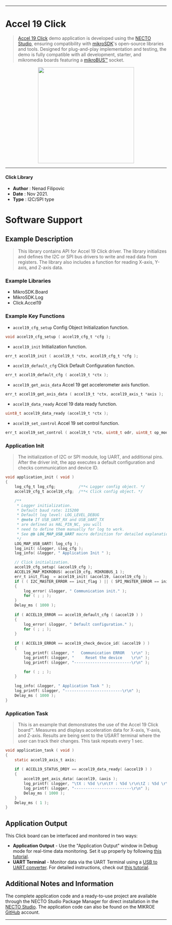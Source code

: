 
---
# Accel 19 Click

> [Accel 19 Click](https://www.mikroe.com/?pid_product=MIKROE-4949) demo application is developed using
the [NECTO Studio](https://www.mikroe.com/necto), ensuring compatibility with [mikroSDK](https://www.mikroe.com/mikrosdk)'s
open-source libraries and tools. Designed for plug-and-play implementation and testing, the demo is fully compatible with
all development, starter, and mikromedia boards featuring a [mikroBUS&trade;](https://www.mikroe.com/mikrobus) socket.

<p align="center">
  <img src="https://www.mikroe.com/?pid_product=MIKROE-4949&image=1" height=300px>
</p>

---

#### Click Library

- **Author**        : Nenad Filipovic
- **Date**          : Nov 2021.
- **Type**          : I2C/SPI type

# Software Support

## Example Description

> This library contains API for Accel 19 Click driver.
> The library initializes and defines the I2C or SPI bus drivers 
> to write and read data from registers. 
> The library also includes a function for reading X-axis, Y-axis, and Z-axis data.

### Example Libraries

- MikroSDK.Board
- MikroSDK.Log
- Click.Accel19

### Example Key Functions

- `accel19_cfg_setup` Config Object Initialization function.
```c
void accel19_cfg_setup ( accel19_cfg_t *cfg );
```

- `accel19_init` Initialization function.
```c
err_t accel19_init ( accel19_t *ctx, accel19_cfg_t *cfg );
```

- `accel19_default_cfg` Click Default Configuration function.
```c
err_t accel19_default_cfg ( accel19_t *ctx );
```

- `accel19_get_axis_data` Accel 19 get accelerometer axis function.
```c
err_t accel19_get_axis_data ( accel19_t *ctx, accel19_axis_t *axis );
```

- `accel19_data_ready` Accel 19 data ready function.
```c
uint8_t accel19_data_ready (accel19_t *ctx );
```

- `accel19_set_control` Accel 19 set control function.
```c
err_t accel19_set_control ( accel19_t *ctx, uint8_t odr, uint8_t op_mode, uint8_t lp_mode );
```

### Application Init

> The initialization of I2C or SPI module, log UART, and additional pins. 
> After the driver init, the app executes a default configuration
> and checks communication and device ID.

```c
void application_init ( void )
{
    log_cfg_t log_cfg;          /**< Logger config object. */
    accel19_cfg_t accel19_cfg;  /**< Click config object. */

    /** 
     * Logger initialization.
     * Default baud rate: 115200
     * Default log level: LOG_LEVEL_DEBUG
     * @note If USB_UART_RX and USB_UART_TX 
     * are defined as HAL_PIN_NC, you will 
     * need to define them manually for log to work. 
     * See @b LOG_MAP_USB_UART macro definition for detailed explanation.
     */
    LOG_MAP_USB_UART( log_cfg );
    log_init( &logger, &log_cfg );
    log_info( &logger, " Application Init " );

    // Click initialization.
    accel19_cfg_setup( &accel19_cfg );
    ACCEL19_MAP_MIKROBUS( accel19_cfg, MIKROBUS_1 );
    err_t init_flag  = accel19_init( &accel19, &accel19_cfg );
    if ( ( I2C_MASTER_ERROR == init_flag ) || ( SPI_MASTER_ERROR == init_flag ) )
    {
        log_error( &logger, " Communication init." );
        for ( ; ; );
    }
    Delay_ms ( 1000 );
    
    if ( ACCEL19_ERROR == accel19_default_cfg ( &accel19 ) )
    {
        log_error( &logger, " Default configuration." );
        for ( ; ; );
    }
    
    if ( ACCEL19_ERROR == accel19_check_device_id( &accel19 ) ) 
    {
        log_printf( &logger, "   Communication ERROR   \r\n" );
        log_printf( &logger, "     Reset the device    \r\n" );
        log_printf( &logger, "-------------------------\r\n" );

        for ( ; ; );
    }
    
    log_info( &logger, " Application Task " );
    log_printf( &logger, "-------------------------\r\n" );
    Delay_ms ( 1000 ); 
}
```

### Application Task

> This is an example that demonstrates the use of the Accel 19 Click board&trade;.
> Measures and displays acceleration data for X-axis, Y-axis, and Z-axis. 
> Results are being sent to the USART terminal where the user can track their changes. 
> This task repeats every 1 sec.

```c
void application_task ( void )
{
    static accel19_axis_t axis;
    
    if ( ACCEL19_STATUS_DRDY == accel19_data_ready( &accel19 ) )
    {
        accel19_get_axis_data( &accel19, &axis );
        log_printf( &logger, "\tX : %5d \r\n\tY : %5d \r\n\tZ : %5d \r\n", axis.x, axis.y, axis.z );
        log_printf( &logger, "-------------------------\r\n" );
        Delay_ms ( 1000 );     
    }
    Delay_ms ( 1 );  
}
```

## Application Output

This Click board can be interfaced and monitored in two ways:
- **Application Output** - Use the "Application Output" window in Debug mode for real-time data monitoring.
Set it up properly by following [this tutorial](https://www.youtube.com/watch?v=ta5yyk1Woy4).
- **UART Terminal** - Monitor data via the UART Terminal using
a [USB to UART converter](https://www.mikroe.com/click/interface/usb?interface*=uart,uart). For detailed instructions,
check out [this tutorial](https://help.mikroe.com/necto/v2/Getting%20Started/Tools/UARTTerminalTool).

## Additional Notes and Information

The complete application code and a ready-to-use project are available through the NECTO Studio Package Manager for 
direct installation in the [NECTO Studio](https://www.mikroe.com/necto). The application code can also be found on
the MIKROE [GitHub](https://github.com/MikroElektronika/mikrosdk_click_v2) account.

---

